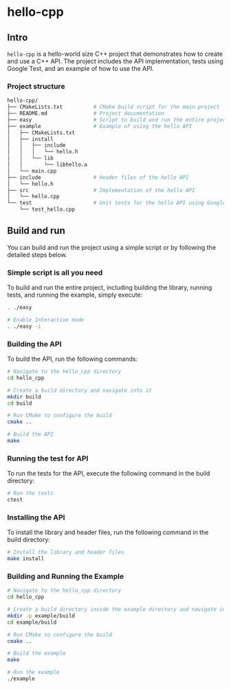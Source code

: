 # hello-cpp

## Intro
`hello-cpp` is a hello-world size C++ project that demonstrates how to create and use a C++ API. The project includes the API implementation, tests using Google Test, and an example of how to use the API.

### Project structure

```sh
hello-cpp/
├── CMakeLists.txt          # CMake build script for the main project
├── README.md               # Project documentation
├── easy                    # Script to build and run the entire project
├── example                 # Example of using the hello API
│   ├── CMakeLists.txt
│   ├── install
│   │   ├── include
│   │   │   └── hello.h
│   │   └── lib
│   │       └── libhello.a
│   └── main.cpp
├── include                 # Header files of the hello API
│   └── hello.h
├── src                     # Implementation of the hello API
│   └── hello.cpp
└── test                    # Unit tests for the hello API using Google Test
    └── test_hello.cpp
```

## Build and run
You can build and run the project using a simple script or by following the detailed steps below.

### Simple script is all you need
To build and run the entire project, including building the library, running tests, and running the example, simply execute:
```sh
. ./easy

# Enable Interactive mode
. ./easy -i
```

### Building the API
To build the API, run the following commands:
```sh
# Navigate to the hello_cpp directory
cd hello_cpp

# Create a build directory and navigate into it
mkdir build
cd build

# Run CMake to configure the build
cmake ..

# Build the API
make
```

### Running the test for API
To run the tests for the API, execute the following command in the build directory:
```sh
# Run the tests
ctest
```

### Installing the API
To install the library and header files, run the following command in the build directory:

```sh
# Install the library and header files
make install
```

### Building and Running the Example
```sh
# Navigate to the hello_cpp directory
cd hello_cpp

# Create a build directory inside the example directory and navigate into it
mkdir -p example/build
cd example/build

# Run CMake to configure the build
cmake ..

# Build the example
make

# Run the example
./example
```